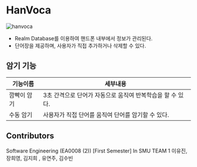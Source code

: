 # HanVoca
 
 ![hanvoca](https://user-images.githubusercontent.com/27190708/87384645-39685200-c5d7-11ea-8cbc-d727e1f99b18.png)

 
 - Realm Database를 이용하여 핸드폰 내부에서 정보가 관리된다.
 - 단어장을 제공하며, 사용자가 직접 추가하거나 삭제할 수 있다. 
 
 
 
 ## 암기 기능
 
기능이름 | 세부내용
---------- | -------------------------------------------------------
깜빡이 암기 | 3초 간격으로 단어가 자동으로 움직여 반복학습을 할 수 있다.
수동 암기 | 사용자가 직접 단어를 움직여 단어를 암기할 수 있다.




## Contributors
Software Engineering (EA0008 (2)) [First Semester] In SMU
TEAM 1
이유진, 장희영, 김지희 , 유연주, 김수빈

